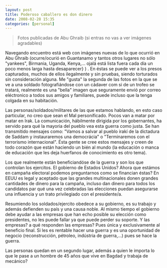 ```yaml
---
layout: post
title: Poderoso caballero es don dinero
date: 2008-02-28 15:35
categories: [personal]
---
```

> Fotos publicadas de Abu Ghraib (si entras no vas a ver imágenes agradables)

Navegando encuentro está web con imágenes nuevas de lo que ocurrió en Abu Ghraib (ocurre/ocurió en Guantanamo y tantos otros lugares no sólo "yankees", Birmania, Uganda, Kenya,... ojalá está lista fuera cada día un poco menos larga hasta desaparecer} ) . En éstas se puede ver a los presos capturados, muchos de ellos ilegalmente y sin pruebas, siendo torturados sin consideración alguna. Me "gusta" la segunda de las fotos en la que se ve a una soldado fotografiándose con un cádaver com si de un trofeo se tratará, realmente es una "bella" imagen que seguramente envió por correo eléctronico a todos sus amigos y familiares, puede incluso que la tenga colgada en su habitación.

Las personas/soldados/militares de las que estamos hablando, en esto caso particular, no creo que sean el Mal personificado. Pocos van a matar por matar en Irak. La comunicación, hábilmente dirigida por los gobernantes, ha servido para qué la mayoria del pueblo vea esta guerra como justa. Se han transmitido mensajes como: "Vamos a salvar al pueblo irakí de la dictadura de Saddam y instauraremos una democrácia" o "Terminaremos con el terrorismo internacional". Ésta gente se cree estos mensajes y creen de todo corazón que están haciendo un bién al mundo (la educación o manca de educación que les deja huerfanos de conocimiento es otro tema).

Los que realmente están beneficiandóse de la guerra y son los que controlan los ejercitos. El gobierno de Estados Unidos? Ahora que estámos en campaña electoral podemos preguntarnos como se financian éstas? En EEUU es legal y aceptado que las grandes multinacionales donen grandes cantidades de dinero para la campaña, incluso dan dinero para todos los candidatos par qué una vez celebradas las elecciones puedan asegurarse una influencia y un trato privilegiado con el presidente/a.

Resumiendo los soldados/ejercito obedece a su gobierno, es su trabajo y además defienden su país y una causa noble. Al mismo tiempo el gobierno debe ayudar a las empresas que han echo posible su elección como presidentes, no les puede fallar ya que puede perder su soporte. Y las empresas? a qué responden las empresas? Pues única y exclusivamente al beneficio final. Si les es rentable hacer una guerra y es una oportunidad de negocio (reconstrucción, pétroleo, indústria de guerra,...)  pues se hace la guerra.

Las personas quedan en un segundo lugar, además a quien le importa lo que le pase a un hombre de 45 años que vive en Bagdad y trabaja de mecánico?
